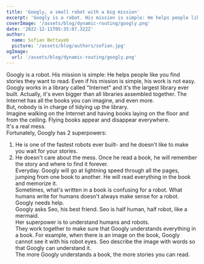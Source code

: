 ```yaml
---
title: 'Googly, a small robot with a big mission'
excerpt: 'Googly is a robot. His mission is simple: He helps people like you find stories they want to read.'
coverImage: '/assets/blog/dynamic-routing/googly.png'
date: '2022-12-11T05:35:07.322Z'
author:
  name: Sofian Bettayeb 
  picture: '/assets/blog/authors/sofian.jpg'
ogImage:
  url: '/assets/blog/dynamic-routing/googly.png'
---
```

Googly is a robot. His mission is simple: He helps people like you find stories they want to read.
Even if his mission is simple, his work is not easy. Googly works in a library called "Internet" and it's the largest library ever built. Actually, it's even bigger than all libraries assembled together. The Internet has all the books you can imagine, and even more.  
But, nobody is in charge of tidying up the library.  
Imagine walking on the Internet and having books laying on the floor and from the ceiling. Flying books appear and disappear everywhere.   
It's a real mess.  
Fortunately, Googly has 2 superpowers:  
1) He is one of the fastest robots ever built- and he doesn't like to make you wait for your stories.  
2) He doesn't care about the mess. Once he read a book, he will remember the story and where to find it forever.  
Everyday. Googly will go at lightning speed through all the pages, jumping from one book to another. He will read everything in the book and memorize it.   
Sometimes, what's written in a book is confusing for a robot. What humans write for humans doesn't always make sense for a robot. Googly needs help.  
Googly asks Seo, his best friend. Seo is half human, half robot, like a mermaid.  
Her superpower is to understand humans and robots.  
They work together to make sure that Googly understands everything in a book. For example, when there is an image on the book, Googly cannot see it with his robot eyes. Seo describe the image with words so that Googly can understand it.  
The more Googly understands a book, the more stories you can read.  

